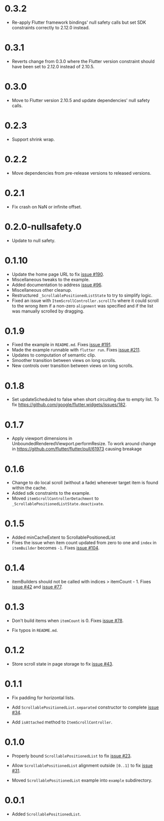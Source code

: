 # 0.3.2
* Re-apply Flutter framework bindings' null safety calls but set SDK
  constraints correctly to 2.12.0 instead.

# 0.3.1
* Reverts change from 0.3.0 where the Flutter version constraint should have
  been set to 2.12.0 instead of 2.10.5.

# 0.3.0
  * Move to Flutter version 2.10.5 and update dependencies' null safety calls.

# 0.2.3
  * Support shrink wrap.
# 0.2.2
  * Move dependencies from pre-release versions to released versions.

# 0.2.1
  * Fix crash on NaN or infinite offset.

# 0.2.0-nullsafety.0
  * Update to null safety.

# 0.1.10
  * Update the home page URL to fix
    [issue #190](https://github.com/google/flutter.widgets/issues/190).
  * Miscellaneous tweaks to the example.
  * Added documentation to address
    [issue #96](https://github.com/google/flutter.widgets/issues/96).
  * Miscellaneous other cleanup.
  * Restructured `_ScrollablePositionedListState` to try to simplify logic.
  * Fixed an issue with `ItemScrollController.scrollTo` where it could scroll to
    the wrong item if a non-zero `alignment` was specified and if the list was
    manually scrolled by dragging.

# 0.1.9
  * Fixed the example in `README.md`.  Fixes
    [issue #191](https://github.com/google/flutter.widgets/issues/191).
  * Made the example runnable with `flutter run`.  Fixes
    [issue #211](https://github.com/google/flutter.widgets/issues/211).
  * Updates to computation of semantic clip.
  * Smoother transition between views on long scrolls.
  * New controls over transition between views on long scrolls.

# 0.1.8
  * Set updateScheduled to false when short circuiting due to empty list.
    To fix https://github.com/google/flutter.widgets/issues/182.

# 0.1.7
  * Apply viewport dimensions in UnboundedRenderedViewport.performResize.
    To work around change in https://github.com/flutter/flutter/pull/61973
    causing breakage

# 0.1.6
  * Change to do local scroll (without a fade) whenever target item is found
    within the cache.
  * Added sdk constraints to the example.
  * Moved `itemScrollControllerDetachment` to
    `_ScrollablePositionedListState.deactivate`.

# 0.1.5

  * Added minCacheExtent to ScrollablePositionedList
  * Fixes the issue when item count updated from zero to one and `index` in
    `itemBuilder` becomes `-1`.  Fixes
    [issue #104](https://github.com/google/flutter.widgets/issues/104).

# 0.1.4

  *  itemBuilders should not be called with indices > itemCount - 1.  Fixes
     [issue #42](https://github.com/google/flutter.widgets/issues/42) and
     [issue #77](https://github.com/google/flutter.widgets/issues/77).

# 0.1.3

  * Don't build items when `itemCount` is 0. Fixes
    [issue #78](https://github.com/google/flutter.widgets/issues/78).

  * Fix typos in `README.md`.

# 0.1.2

  * Store scroll state in page storage to fix
    [issue #43](https://github.com/google/flutter.widgets/issues/43).

# 0.1.1

  * Fix padding for horizontal lists.

  * Add `ScrollablePositionedList.separated` constructor to complete
    [issue #34](https://github.com/google/flutter.widgets/issues/34).

  * Add `isAttached` method to `ItemScrollController`.

# 0.1.0

  * Properly bound `ScrollablePositionedList` to fix
    [issue #23](https://github.com/google/flutter.widgets/issues/23).

  * Allow `ScrollablePositionedList` alignment outside `[0..1]` to fix
    [issue #31](https://github.com/google/flutter.widgets/issues/31).

  * Moved `ScrollablePositionedList` example into `example` subdirectory.

# 0.0.1

* Added `ScrollablePositionedList`.
